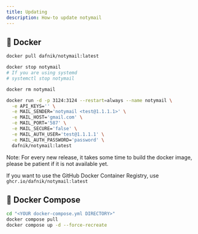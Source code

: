 ```yaml
---
title: Updating
description: How-to update notymail
---
```


## 🐳 Docker

```bash
docker pull dafnik/notymail:latest

docker stop notymail
# If you are using systemd
# systemctl stop notymail

docker rm notymail

docker run -d -p 3124:3124 --restart=always --name notymail \
  -e API_KEYS='' \
  -e MAIL_SENDER='notymail <test@1.1.1.1>' \
  -e MAIL_HOST='gmail.com' \
  -e MAIL_PORT='587' \
  -e MAIL_SECURE='false' \
  -e MAIL_AUTH_USER='test@1.1.1.1' \
  -e MAIL_AUTH_PASSWORD='password' \
  dafnik/notymail:latest
```

Note: For every new release, it takes some time to build the docker image, please be patient if it is not available yet.

If you want to use the GitHub Docker Container Registry, use `ghcr.io/dafnik/notymail:latest`

## 🐳 Docker Compose

```bash
cd "<YOUR docker-compose.yml DIRECTORY>"
docker compose pull
docker compose up -d --force-recreate
```
